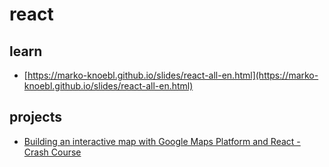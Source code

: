 # react

## learn

- [https://marko-knoebl.github.io/slides/react-all-en.html](https://marko-knoebl.github.io/slides/react-all-en.html)

## projects

- [Building an interactive map with Google Maps Platform and React - Crash Course](https://www.youtube.com/watch?v=2po9_CIRW7I&t=2s)